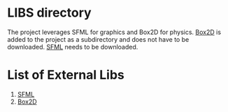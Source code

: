 # LIBS directory
The project leverages SFML for graphics and Box2D for physics. [Box2D](https://box2d.org/) is added to the project as a subdirectory and does not have to be downloaded. [SFML](https://www.sfml-dev.org/) needs to be downloaded.


# List of External Libs

1. [SFML](https://www.sfml-dev.org/)
2. [Box2D](https://box2d.org/)
